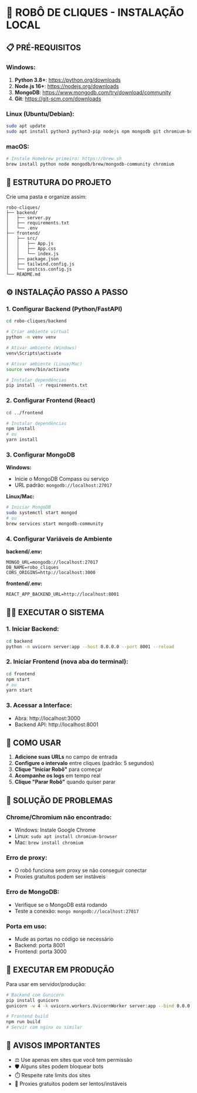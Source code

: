 # 🤖 ROBÔ DE CLIQUES - INSTALAÇÃO LOCAL

## 📋 PRÉ-REQUISITOS

### Windows:
1. **Python 3.8+**: https://python.org/downloads
2. **Node.js 16+**: https://nodejs.org/downloads  
3. **MongoDB**: https://www.mongodb.com/try/download/community
4. **Git**: https://git-scm.com/downloads

### Linux (Ubuntu/Debian):
```bash
sudo apt update
sudo apt install python3 python3-pip nodejs npm mongodb git chromium-browser
```

### macOS:
```bash
# Instale Homebrew primeiro: https://brew.sh
brew install python node mongodb/brew/mongodb-community chromium
```

## 📁 ESTRUTURA DO PROJETO

Crie uma pasta e organize assim:
```
robo-cliques/
├── backend/
│   ├── server.py
│   ├── requirements.txt
│   └── .env
├── frontend/
│   ├── src/
│   │   ├── App.js
│   │   ├── App.css
│   │   └── index.js
│   ├── package.json
│   ├── tailwind.config.js
│   └── postcss.config.js
└── README.md
```

## ⚙️ INSTALAÇÃO PASSO A PASSO

### 1. **Configurar Backend (Python/FastAPI)**

```bash
cd robo-cliques/backend

# Criar ambiente virtual
python -m venv venv

# Ativar ambiente (Windows)
venv\Scripts\activate

# Ativar ambiente (Linux/Mac)  
source venv/bin/activate

# Instalar dependências
pip install -r requirements.txt
```

### 2. **Configurar Frontend (React)**

```bash
cd ../frontend

# Instalar dependências
npm install
# ou
yarn install
```

### 3. **Configurar MongoDB**

**Windows:**
- Inicie o MongoDB Compass ou serviço
- URL padrão: `mongodb://localhost:27017`

**Linux/Mac:**
```bash
# Iniciar MongoDB
sudo systemctl start mongod
# ou
brew services start mongodb-community
```

### 4. **Configurar Variáveis de Ambiente**

**backend/.env:**
```
MONGO_URL=mongodb://localhost:27017
DB_NAME=robo_cliques
CORS_ORIGINS=http://localhost:3000
```

**frontend/.env:**
```
REACT_APP_BACKEND_URL=http://localhost:8001
```

## 🏃‍♂️ EXECUTAR O SISTEMA

### 1. **Iniciar Backend:**
```bash
cd backend
python -m uvicorn server:app --host 0.0.0.0 --port 8001 --reload
```

### 2. **Iniciar Frontend (nova aba do terminal):**
```bash
cd frontend  
npm start
# ou
yarn start
```

### 3. **Acessar a Interface:**
- Abra: http://localhost:3000
- Backend API: http://localhost:8001

## 🎯 COMO USAR

1. **Adicione suas URLs** no campo de entrada
2. **Configure o intervalo** entre cliques (padrão: 5 segundos)
3. **Clique "Iniciar Robô"** para começar
4. **Acompanhe os logs** em tempo real
5. **Clique "Parar Robô"** quando quiser parar

## 🔧 SOLUÇÃO DE PROBLEMAS

### **Chrome/Chromium não encontrado:**
- Windows: Instale Google Chrome
- Linux: `sudo apt install chromium-browser`
- Mac: `brew install chromium`

### **Erro de proxy:**
- O robô funciona sem proxy se não conseguir conectar
- Proxies gratuitos podem ser instáveis

### **Erro de MongoDB:**
- Verifique se o MongoDB está rodando
- Teste a conexão: `mongo mongodb://localhost:27017`

### **Porta em uso:**
- Mude as portas no código se necessário
- Backend: porta 8001
- Frontend: porta 3000

## 📱 EXECUTAR EM PRODUÇÃO

Para usar em servidor/produção:
```bash
# Backend com Gunicorn
pip install gunicorn
gunicorn -w 4 -k uvicorn.workers.UvicornWorker server:app --bind 0.0.0.0:8001

# Frontend build
npm run build
# Servir com nginx ou similar
```

## 🚨 AVISOS IMPORTANTES

- ⚖️ Use apenas em sites que você tem permissão
- 🛡️ Alguns sites podem bloquear bots
- ⏱️ Respeite rate limits dos sites
- 🔄 Proxies gratuitos podem ser lentos/instáveis